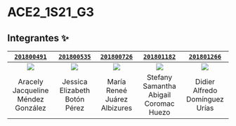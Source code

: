 # ACE2_1S21_G3

## Integrantes ✨

| <a href="https://github.com/Jacqueline06" target="_blank">`201800491`</a> | <a href="https://github.com/jessicabp19" target="_blank">`201800535`</a> | <a href="https://github.com/201800726" target="_blank">`201800726`</a> | <a href="https://github.com/stefanycoromac" target="_blank">`201801182`</a> | <a href="https://github.com/dadu0699" target="_blank">`201801266`</a> |
|:--------------------------------------------------------------------------------------------------:|:-------------------------------------------------------------------------------------------------:|:---------------------------------------------------------------------------------:|:-------------------------------------------------------------------------------------------:|:-------------------------------------------------------------------------------:|
| [![](https://avatars.githubusercontent.com/u/54610954?v=4?s=100)](https://github.com/Jacqueline06) | [![](https://avatars.githubusercontent.com/u/54036166?v=4?s=100)](https://github.com/jessicabp19) | [![](https://avatars.githubusercontent.com/u/57029729?v=4?s=100)](https://github.com/201800726) | [![](https://avatars.githubusercontent.com/u/57016830?v=4?s=100)](https://github.com/stefanycoromac) | [![](https://avatars.githubusercontent.com/u/18681529?v=4?s=100)](https://github.com/dadu0699) |
| Aracely Jacqueline Méndez González | Jessica Elizabeth Botón Pérez | María Reneé Juárez Albizures | Stefany Samantha Abigail Coromac Huezo | Didier Alfredo Domínguez Urías |
